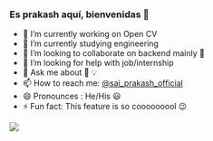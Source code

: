 ### Es prakash aquí,  bienvenidas 👋


- 🔭 I’m currently working on Open CV
- 🌱 I’m currently studying  engineering
- 👯 I’m looking to collaborate on  backend mainly 🐍
- 🤔 I’m looking for help with job/internship
- 💬 Ask me about  🐍 💡
- 📫 How to reach me: [@sai_prakash_official](https://www.instagram.com/ft_sprakash/)
- 😄 Pronounces : He/His 😃
- ⚡ Fun fact: This feature is so cooooooool 😉



<img src="https://github-readme-stats.vercel.app/api?username=prakash043&&show_icons=true&title_color=ffffff&icon_color=bb2acf&text_color=daf7dc&bg_color=151515">

